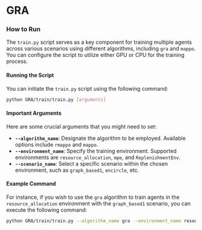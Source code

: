 # GRA

### How to Run

The `train.py` script serves as a key component for training multiple agents across various scenarios using different algorithms, including `gra` and `mappo`. You can configure the script to utilize either GPU or CPU for the training process.

#### Running the Script
You can initiate the `train.py` script using the following command:

```bash
python GRA/train/train.py [arguments]
```

#### Important Arguments
Here are some crucial arguments that you might need to set:

- **`--algorithm_name`**: Designate the algorithm to be employed. Available options include `rmappo` and `mappo`.
- **`--environment_name`**: Specify the training environment. Supported environments are `resource_allocation`, `mpe`, and `ReplenishmentEnv`.
- **`--scenario_name`**: Select a specific scenario within the chosen environment, such as `graph_based1`, `encircle`, etc.

#### Example Command
For instance, if you wish to use the `gra` algorithm to train agents in the `resource_allocation` environment with the `graph_based1` scenario, you can execute the following command:

```bash
python GRA/train/train.py --algorithm_name gra --environment_name resource_allocation --scenario_name graph_based1
```
